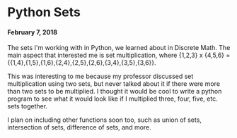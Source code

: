 # Python Sets

#### February 7, 2018

The sets I'm working with in Python, we learned about in Discrete Math. The main aspect that interested me is set multiplication, where {1,2,3} x {4,5,6} = {{1,4},{1,5},{1,6},{2,4},{2,5},{2,6},{3,4},{3,5},{3,6}}.

This was interesting to me because my professor discussed set multiplication using two sets, but never talked about it if there were more than two sets to be multiplied. I thought it would be cool to write a python program to see what it would look like if I multiplied three, four, five, etc. sets together.

I plan on including other functions soon too, such as union of sets, intersection of sets, difference of sets, and more.
